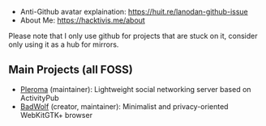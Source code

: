 - Anti-Github avatar explaination: <https://huit.re/lanodan-github-issue>
- About Me: <https://hacktivis.me/about>

Please note that I only use github for projects that are stuck on it, consider only using it as a hub for mirrors.

## Main Projects (all FOSS)

- <a href="https://pleroma.social/">Pleroma</a> (maintainer): Lightweight social networking server based on ActivityPub
- <a href="https://hacktivis.me/projects/badwolf">BadWolf</a> (creator, maintainer): Minimalist and privacy-oriented WebKitGTK+ browser
